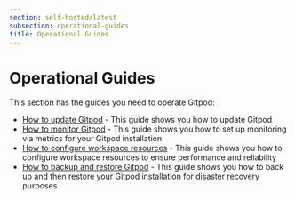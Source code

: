 ```yaml
---
section: self-hosted/latest
subsection: operational-guides
title: Operational Guides
---
```


<script context="module">
  export const prerender = true;
</script>

# Operational Guides

This section has the guides you need to operate Gitpod:

- [How to update Gitpod](./updating) - This guide shows you how to update Gitpod
- [How to monitor Gitpod](./monitoring) - This guide shows you how to set up monitoring via metrics for your Gitpod installation
- [How to configure workspace resources](./configuring-workspace-resources) - This guide shows you how to configure workspace resources to ensure performance and reliability
- [How to backup and restore Gitpod](./backup-restore) - This guide shows you how to back up and then restore your Gitpod installation for [disaster recovery](./disaster-recovery) purposes
